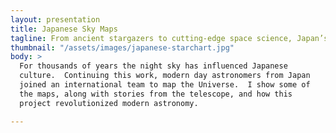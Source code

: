 ```yaml
---
layout: presentation
title: Japanese Sky Maps
tagline: From ancient stargazers to cutting-edge space science, Japan’s connection to the cosmos runs deep. Explore stunning maps of the Universe created by Japanese astronomers and hear the stories behind the telescopes that helped revolutionize modern astronomy.
thumbnail: "/assets/images/japanese-starchart.jpg"
body: >
  For thousands of years the night sky has influenced Japanese
  culture.  Continuing this work, modern day astronomers from Japan
  joined an international team to map the Universe.  I show some of
  the maps, along with stories from the telescope, and how this
  project revolutionized modern astronomy.

---
```


